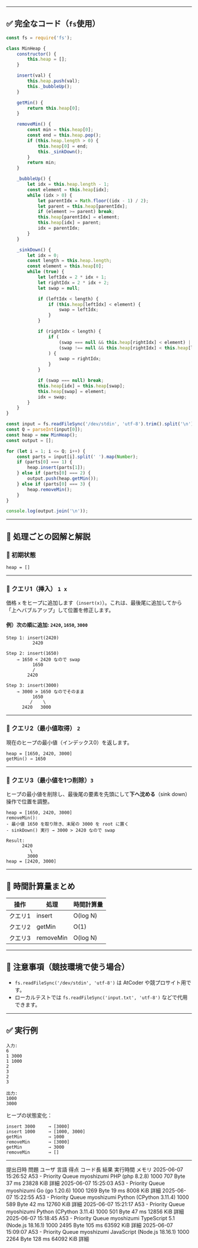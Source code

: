 
---

## ✅ 完全なコード（`fs`使用）

```javascript
const fs = require('fs');

class MinHeap {
    constructor() {
        this.heap = [];
    }

    insert(val) {
        this.heap.push(val);
        this._bubbleUp();
    }

    getMin() {
        return this.heap[0];
    }

    removeMin() {
        const min = this.heap[0];
        const end = this.heap.pop();
        if (this.heap.length > 0) {
            this.heap[0] = end;
            this._sinkDown();
        }
        return min;
    }

    _bubbleUp() {
        let idx = this.heap.length - 1;
        const element = this.heap[idx];
        while (idx > 0) {
            let parentIdx = Math.floor((idx - 1) / 2);
            let parent = this.heap[parentIdx];
            if (element >= parent) break;
            this.heap[parentIdx] = element;
            this.heap[idx] = parent;
            idx = parentIdx;
        }
    }

    _sinkDown() {
        let idx = 0;
        const length = this.heap.length;
        const element = this.heap[0];
        while (true) {
            let leftIdx = 2 * idx + 1;
            let rightIdx = 2 * idx + 2;
            let swap = null;

            if (leftIdx < length) {
                if (this.heap[leftIdx] < element) {
                    swap = leftIdx;
                }
            }

            if (rightIdx < length) {
                if (
                    (swap === null && this.heap[rightIdx] < element) ||
                    (swap !== null && this.heap[rightIdx] < this.heap[leftIdx])
                ) {
                    swap = rightIdx;
                }
            }

            if (swap === null) break;
            this.heap[idx] = this.heap[swap];
            this.heap[swap] = element;
            idx = swap;
        }
    }
}

const input = fs.readFileSync('/dev/stdin', 'utf-8').trim().split('\n');
const Q = parseInt(input[0]);
const heap = new MinHeap();
const output = [];

for (let i = 1; i <= Q; i++) {
    const parts = input[i].split(' ').map(Number);
    if (parts[0] === 1) {
        heap.insert(parts[1]);
    } else if (parts[0] === 2) {
        output.push(heap.getMin());
    } else if (parts[0] === 3) {
        heap.removeMin();
    }
}

console.log(output.join('\n'));
```

---

## 📘 処理ごとの図解と解説

### 🔷 初期状態

```plaintext
heap = []
```

---

### 🔶 クエリ1（挿入） `1 x`

価格 `x` をヒープに追加します（`insert(x)`）。これは、最後尾に追加してから「上へバブルアップ」して位置を修正します。

#### 例）次の順に追加: `2420`, `1650`, `3000`

```
Step 1: insert(2420)
          2420

Step 2: insert(1650)
    → 1650 < 2420 なので swap
          1650
          /
        2420

Step 3: insert(3000)
    → 3000 > 1650 なのでそのまま
          1650
         /    \
      2420   3000
```

---

### 🔷 クエリ2（最小値取得） `2`

現在のヒープの最小値（インデックス0）を返します。

```plaintext
heap = [1650, 2420, 3000]
getMin() → 1650
```

---

### 🔷 クエリ3（最小値を1つ削除）`3`

ヒープの最小値を削除し、最後尾の要素を先頭にして**下へ沈める**（sink down）操作で位置を調整。

```plaintext
heap = [1650, 2420, 3000]
removeMin():
- 最小値 1650 を取り除き、末尾の 3000 を root に置く
- sinkDown() 実行 → 3000 > 2420 なので swap

Result:
      2420
         \
        3000
heap = [2420, 3000]
```

---

## 📌 時間計算量まとめ

| 操作   | 処理        | 時間計算量    |
| ---- | --------- | -------- |
| クエリ1 | insert    | O(log N) |
| クエリ2 | getMin    | O(1)     |
| クエリ3 | removeMin | O(log N) |

---

## 📎 注意事項（競技環境で使う場合）

* `fs.readFileSync('/dev/stdin', 'utf-8')` は AtCoder や競プロサイト用です。
* ローカルテストでは `fs.readFileSync('input.txt', 'utf-8')` などで代用できます。

---

## ✅ 実行例

```plaintext
入力:
6
1 3000
1 1000
2
3
2
3

出力:
1000
3000
```

ヒープの状態変化：

```
insert 3000     → [3000]
insert 1000     → [1000, 3000]
getMin          → 1000
removeMin       → [3000]
getMin          → 3000
removeMin       → []
```

---

提出日時	問題	ユーザ	言語	得点	コード長	結果	実行時間	メモリ	
2025-06-07 15:26:52	A53 - Priority Queue	myoshizumi 	PHP (php 8.2.8)	1000	707 Byte		37 ms	23828 KiB	詳細
2025-06-07 15:25:03	A53 - Priority Queue	myoshizumi 	Go (go 1.20.6)	1000	1269 Byte		19 ms	8008 KiB	詳細
2025-06-07 15:22:55	A53 - Priority Queue	myoshizumi 	Python (CPython 3.11.4)	1000	589 Byte		42 ms	12760 KiB	詳細
2025-06-07 15:21:17	A53 - Priority Queue	myoshizumi 	Python (CPython 3.11.4)	1000	501 Byte		47 ms	12856 KiB	詳細
2025-06-07 15:18:45	A53 - Priority Queue	myoshizumi 	TypeScript 5.1 (Node.js 18.16.1)	1000	2495 Byte		105 ms	63592 KiB	詳細
2025-06-07 15:09:07	A53 - Priority Queue	myoshizumi 	JavaScript (Node.js 18.16.1)	1000	2264 Byte		128 ms	64092 KiB	詳細